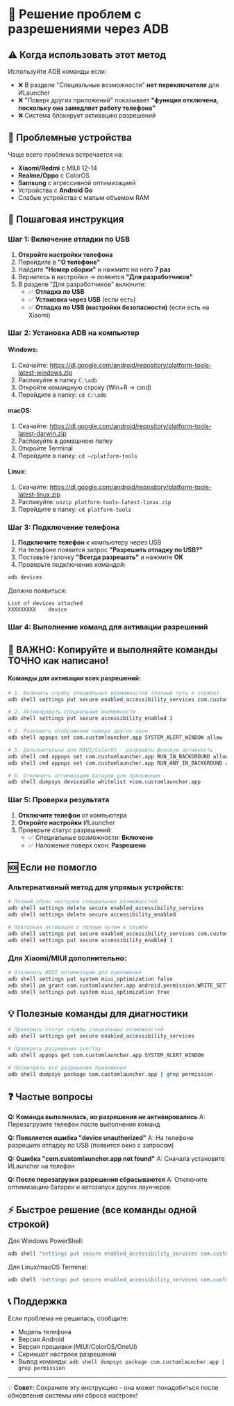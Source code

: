 # 🔧 Решение проблем с разрешениями через ADB

## ⚠️ Когда использовать этот метод

Используйте ADB команды если:
- ❌ В разделе "Специальные возможности" **нет переключателя** для ИLauncher
- ❌ "Поверх других приложений" показывает **"функция отключена, поскольку она замедляет работу телефона"**
- ❌ Система блокирует активацию разрешений

## 📱 Проблемные устройства

Чаще всего проблема встречается на:
- **Xiaomi/Redmi** с MIUI 12-14
- **Realme/Oppo** с ColorOS
- **Samsung** с агрессивной оптимизацией
- Устройства с **Android Go**
- Слабые устройства с малым объемом RAM

## 🚀 Пошаговая инструкция

### Шаг 1: Включение отладки по USB

1. **Откройте настройки телефона**
2. Перейдите в **"О телефоне"**
3. Найдите **"Номер сборки"** и нажмите на него **7 раз**
4. Вернитесь в настройки → появится **"Для разработчиков"**
5. В разделе "Для разработчиков" включите:
   - ✅ **Отладка по USB**
   - ✅ **Установка через USB** (если есть)
   - ✅ **Отладка по USB (настройки безопасности)** (если есть на Xiaomi)

### Шаг 2: Установка ADB на компьютер

#### Windows:
1. Скачайте: https://dl.google.com/android/repository/platform-tools-latest-windows.zip
2. Распакуйте в папку `C:\adb`
3. Откройте командную строку (Win+R → cmd)
4. Перейдите в папку: `cd C:\adb`

#### macOS:
1. Скачайте: https://dl.google.com/android/repository/platform-tools-latest-darwin.zip
2. Распакуйте в домашнюю папку
3. Откройте Terminal
4. Перейдите в папку: `cd ~/platform-tools`

#### Linux:
1. Скачайте: https://dl.google.com/android/repository/platform-tools-latest-linux.zip
2. Распакуйте: `unzip platform-tools-latest-linux.zip`
3. Перейдите в папку: `cd platform-tools`

### Шаг 3: Подключение телефона

1. **Подключите телефон** к компьютеру через USB
2. На телефоне появится запрос **"Разрешить отладку по USB?"**
3. Поставьте галочку **"Всегда разрешать"** и нажмите **ОК**
4. Проверьте подключение командой:
```bash
adb devices
```
Должно появиться:
```
List of devices attached
XXXXXXXXX    device
```

### Шаг 4: Выполнение команд для активации разрешений

## 🔴 ВАЖНО: Копируйте и выполняйте команды ТОЧНО как написано!

#### Команды для активации всех разрешений:

```bash
# 1. Включить службу специальных возможностей (полный путь к службе)
adb shell settings put secure enabled_accessibility_services com.customlauncher.app/com.customlauncher.app.service.SystemBlockAccessibilityService

# 2. Активировать специальные возможности
adb shell settings put secure accessibility_enabled 1

# 3. Разрешить отображение поверх других окон
adb shell appops set com.customlauncher.app SYSTEM_ALERT_WINDOW allow

# 5. Дополнительно для MIUI/ColorOS - разрешить фоновую активность
adb shell cmd appops set com.customlauncher.app RUN_IN_BACKGROUND allow
adb shell cmd appops set com.customlauncher.app RUN_ANY_IN_BACKGROUND allow

# 6. Отключить оптимизацию батареи для приложения
adb shell dumpsys deviceidle whitelist +com.customlauncher.app
```

### Шаг 5: Проверка результата

1. **Отключите телефон** от компьютера
2. **Откройте настройки** ИLauncher
3. Проверьте статус разрешений:
   - ✅ Специальные возможности: **Включено**
   - ✅ Наложение поверх окон: **Разрешено**

## 🆘 Если не помогло

### Альтернативный метод для упрямых устройств:

```bash
# Полный сброс настроек специальных возможностей
adb shell settings delete secure enabled_accessibility_services
adb shell settings delete secure accessibility_enabled

# Повторная активация с полным путем к службе
adb shell settings put secure enabled_accessibility_services com.customlauncher.app/com.customlauncher.app.service.SystemBlockAccessibilityService
adb shell settings put secure accessibility_enabled 1
```

### Для Xiaomi/MIUI дополнительно:

```bash
# Отключить MIUI оптимизацию для приложения
adb shell settings put system miui_optimization false
adb shell pm grant com.customlauncher.app android.permission.WRITE_SETTINGS
adb shell settings put system miui_optimization true
```

## 💡 Полезные команды для диагностики

```bash
# Проверить статус службы специальных возможностей
adb shell settings get secure enabled_accessibility_services

# Проверить разрешение overlay
adb shell appops get com.customlauncher.app SYSTEM_ALERT_WINDOW

# Посмотреть все разрешения приложения
adb shell dumpsys package com.customlauncher.app | grep permission
```

## ❓ Частые вопросы

**Q: Команда выполнилась, но разрешения не активировались**
A: Перезагрузите телефон после выполнения команд

**Q: Появляется ошибка "device unauthorized"**
A: На телефоне разрешите отладку по USB (появится окно с запросом)

**Q: Ошибка "com.customlauncher.app not found"**
A: Сначала установите ИLauncher на телефон

**Q: После перезагрузки разрешения сбрасываются**
A: Отключите оптимизацию батареи и автозапуск других лаунчеров

## ⚡ Быстрое решение (все команды одной строкой)

Для Windows PowerShell:
```powershell
adb shell "settings put secure enabled_accessibility_services com.customlauncher.app/com.customlauncher.app.service.SystemBlockAccessibilityService && settings put secure accessibility_enabled 1 && appops set com.customlauncher.app SYSTEM_ALERT_WINDOW allow"
```

Для Linux/macOS Terminal:
```bash
adb shell 'settings put secure enabled_accessibility_services com.customlauncher.app/com.customlauncher.app.service.SystemBlockAccessibilityService && settings put secure accessibility_enabled 1 && appops set com.customlauncher.app SYSTEM_ALERT_WINDOW allow'
```

## 📞 Поддержка

Если проблема не решилась, сообщите:
- Модель телефона
- Версия Android
- Версия прошивки (MIUI/ColorOS/OneUI)
- Скриншот настроек разрешений
- Вывод команды: `adb shell dumpsys package com.customlauncher.app | grep permission`

---

💡 **Совет:** Сохраните эту инструкцию - она может понадобиться после обновления системы или сброса настроек!

